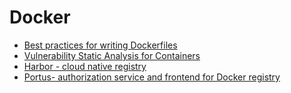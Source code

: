 # Docker

* [Best practices for writing Dockerfiles](https://docs.docker.com/engine/userguide/eng-image/dockerfile_best-practices/)
* [Vulnerability Static Analysis for Containers](https://github.com/coreos/clair)
* [Harbor - cloud native registry](https://github.com/goharbor/harbor)
* [Portus- authorization service and frontend for Docker registry](https://github.com/SUSE/Portus)
